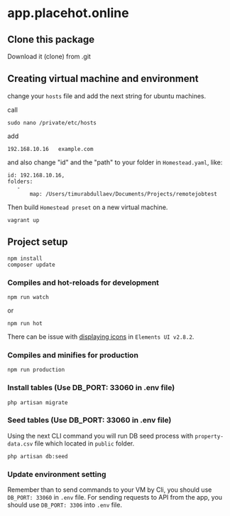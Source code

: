 # app.placehot.online
 
## Clone this package
Download it (clone) from .git
 
## Creating virtual machine and environment
change your `hosts` file and add the next string for ubuntu machines.
 
call
```
sudo nano /private/etc/hosts
```
 
add
```
192.168.10.16   example.com
```
 
and also change "id" and the "path" to your folder in `Homestead.yaml`, like:
```
id: 192.168.10.16,
folders:
   -
       map: /Users/timurabdullaev/Documents/Projects/remotejobtest
```
 
Then build `Homestead preset` on a new virtual machine.
```
vagrant up
```
 
## Project setup
```
npm install
composer update
```
 
### Compiles and hot-reloads for development
```
npm run watch
```
or
```
npm run hot
```
There can be issue with [displaying icons](https://github.com/ElemeFE/element/issues/15287) in `Elements UI v2.8.2`.
 
### Compiles and minifies for production
```
npm run production
```
 
### Install tables (Use DB_PORT: 33060 in .env file)
```
php artisan migrate
```
 
### Seed tables (Use DB_PORT: 33060 in .env file)
Using the next CLI command you will run DB seed process with `property-data.csv` file which located in `public` folder.
```
php artisan db:seed
```
 
### Update environment setting
Remember than to send commands to your VM by Cli, you should use ``DB_PORT: 33060`` in `.env` file.
For sending requests to API from the app, you should use ``DB_PORT: 3306`` into `.env` file.